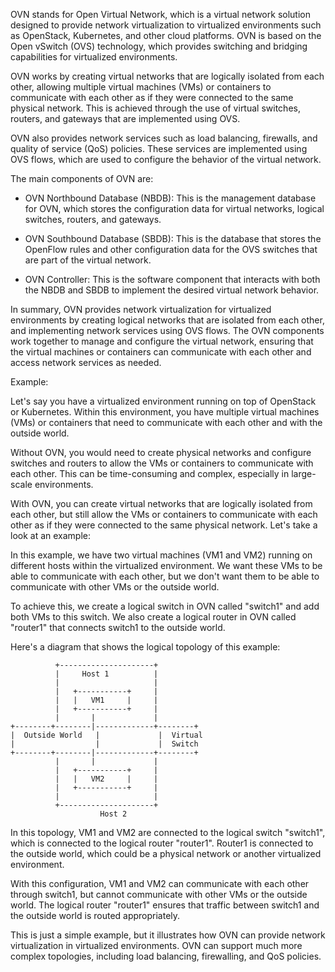 
OVN stands for Open Virtual Network, which is a virtual network solution designed to provide network virtualization to virtualized environments such as OpenStack, Kubernetes, and other cloud platforms. OVN is based on the Open vSwitch (OVS) technology, which provides switching and bridging capabilities for virtualized environments.

OVN works by creating virtual networks that are logically isolated from each other, allowing multiple virtual machines (VMs) or containers to communicate with each other as if they were connected to the same physical network. This is achieved through the use of virtual switches, routers, and gateways that are implemented using OVS.

OVN also provides network services such as load balancing, firewalls, and quality of service (QoS) policies. These services are implemented using OVS flows, which are used to configure the behavior of the virtual network.

The main components of OVN are:

-   OVN Northbound Database (NBDB): This is the management database for OVN, which stores the configuration data for virtual networks, logical switches, routers, and gateways.
    
-   OVN Southbound Database (SBDB): This is the database that stores the OpenFlow rules and other configuration data for the OVS switches that are part of the virtual network.
    
-   OVN Controller: This is the software component that interacts with both the NBDB and SBDB to implement the desired virtual network behavior.
    

In summary, OVN provides network virtualization for virtualized environments by creating logical networks that are isolated from each other, and implementing network services using OVS flows. The OVN components work together to manage and configure the virtual network, ensuring that the virtual machines or containers can communicate with each other and access network services as needed.


Example:

Let's say you have a virtualized environment running on top of OpenStack or Kubernetes. Within this environment, you have multiple virtual machines (VMs) or containers that need to communicate with each other and with the outside world.

Without OVN, you would need to create physical networks and configure switches and routers to allow the VMs or containers to communicate with each other. This can be time-consuming and complex, especially in large-scale environments.

With OVN, you can create virtual networks that are logically isolated from each other, but still allow the VMs or containers to communicate with each other as if they were connected to the same physical network. Let's take a look at an example:

In this example, we have two virtual machines (VM1 and VM2) running on different hosts within the virtualized environment. We want these VMs to be able to communicate with each other, but we don't want them to be able to communicate with other VMs or the outside world.

To achieve this, we create a logical switch in OVN called "switch1" and add both VMs to this switch. We also create a logical router in OVN called "router1" that connects switch1 to the outside world.

Here's a diagram that shows the logical topology of this example:

```
          +---------------------+
          |     Host 1          |
          |                     |
          |   +-----------+     |
          |   |   VM1     |     |
          |   +-----------+     |
          |       |             |
+--------+--------|-------------+--------+
|  Outside World   |             |  Virtual
|                  |             |  Switch
+--------+--------|-------------+--------+
          |       |             |
          |   +-----------+     |
          |   |   VM2     |     |
          |   +-----------+     |
          |                     |
          +---------------------+
                    Host 2

```
In this topology, VM1 and VM2 are connected to the logical switch "switch1", which is connected to the logical router "router1". Router1 is connected to the outside world, which could be a physical network or another virtualized environment.

With this configuration, VM1 and VM2 can communicate with each other through switch1, but cannot communicate with other VMs or the outside world. The logical router "router1" ensures that traffic between switch1 and the outside world is routed appropriately.

This is just a simple example, but it illustrates how OVN can provide network virtualization in virtualized environments. OVN can support much more complex topologies, including load balancing, firewalling, and QoS policies.
